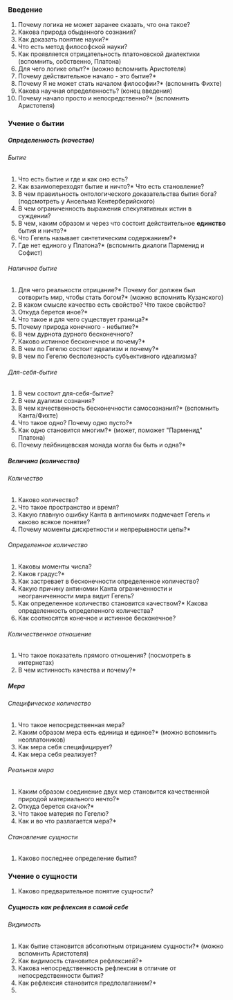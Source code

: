 ### Введение
1. Почему логика не может заранее сказать, что она такое?
2. Какова природа обыденного сознания?
3. Как доказать понятие науки?*
4. Что есть метод философской науки?
5. Как проявляется отрицательность платоновской диалектики (вспомнить, собственно, Платона)
6. Для чего логике опыт?* (можно вспомнить Аристотеля)
7. Почему действительное начало - это бытие?*
8. Почему Я не может стать началом философии?* (вспомнить Фихте)
9. Какова научная определенность? (конец введения)
10. Почему начало просто и непосредственно?* (вспомнить Аристотеля)
### Учение о бытии
##### Определенность (качество)
###### Бытие
1. Что есть бытие и где и как оно есть?
2. Как взаимопереходят бытие и ничто?* Что есть становление?
3. В чем правильность онтологического доказательства бытия бога? (подсмотреть у Ансельма Кентерберийского)
4. В чем ограниченность выражения спекулятивных истин в суждении?
5. В чем, каким образом и через что состоит действительное **единство** бытия и ничто?*
6. Что Гегель называет синтетическим содержанием?*
7. Где нет единого у Платона?* (вспомнить диалоги Парменид и Софист)
###### Наличное бытие
1. Для чего реальности отрицание?* Почему бог должен был сотворить мир, чтобы стать богом?* (можно вспомнить Кузанского)
2. В каком смысле качество есть свойство? Что такое свойство?
3. Откуда берется иное?*
4. Что такое и для чего существует граница?*
5. Почему природа конечного - небытие?*
6. В чем дурнота дурного бесконечного?
7. Каково истинное бесконечное и почему?*
8. В чем по Гегелю состоит идеализм и почему?*
9. В чем по Гегелю бесполезность субъективного идеализма?
###### Для-себя-бытие
1. В чем состоит для-себя-бытие?
2. В чем дуализм сознания?
3. В чем качественность бесконечности самосознания?* (вспомнить Канта/Фихте)
4. Что такое одно? Почему одно пусто?*
5. Как одно становится многим?* (может, поможет "Парменид" Платона)
6. Почему лейбницевская монада могла бы быть и одна?*
##### Величина (количество)
###### Количество
1. Каково количество?
2. Что такое пространство и время?
3. Какую главную ошибку Канта в антиномиях подмечает Гегель и каково всякое понятие?
4. Почему моменты дискретности и непрерывности целы?*
###### Определенное количество
1. Каковы моменты числа?
2. Каков градус?*
3. Как застревает в бесконечности определенное количество?
4. Какую причину антиномии Канта ограниченности и неограниченности мира видит Гегель?
5. Как определенное количество становится качеством?* Какова определенность определенного количества?
6. Как соотносятся конечное и истинное бесконечное?
###### Количественное отношение
1. Что такое показатель прямого отношения? (посмотреть в интернетах)
2. В чем истинность качества и почему?*
##### Мера
###### Специфическое количество
1. Что такое непосредственная мера?
2. Каким образом мера есть единица и единое?* (можно вспомнить неоплатоников)
3. Как мера себя специфицирует?
4. Как мера себя реализует?
###### Реальная мера
1. Каким образом соединение двух мер становится качественной природой материального нечто?*
2. Откуда берется скачок?*
3. Что такое материя по Гегелю?
4. Как и во что разлагается мера?*
###### Становление сущности
1. Каково последнее определение бытия?
### Учение о сущности
1. Каково предварительное понятие сущности?
##### Сущность как рефлексия в самой себе
###### Видимость
1. Как бытие становится абсолютным отрицанием сущности?* (можно вспомнить Аристотеля)
2. Как видимость становится рефлексией?*
3. Какова непосредственность рефлексии в отличие от непосредственности бытия?
4. Как рефлексия становится предполаганием?*
5. 